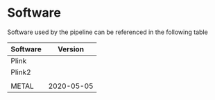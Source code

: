 # Software

Software used by the pipeline can be referenced in the following table

| Software      | Version    |
| ------------- | ---------- |
| Plink         |            |
| Plink2        |            |
|               |            |
| METAL         | 2020-05-05 |
 
